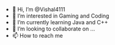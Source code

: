 - 👋 Hi, I’m @Vishal4111
- 👀 I’m interested in Gaming and Coding
- 🌱 I’m currently learning Java and C++
- 💞️ I’m looking to collaborate on ...
- 📫 How to reach me

<!---
Vishal4111/Vishal4111 is a ✨ special ✨ repository because its `README.md` (this file) appears on your GitHub profile.
You can click the Preview link to take a look at your changes.
--->
